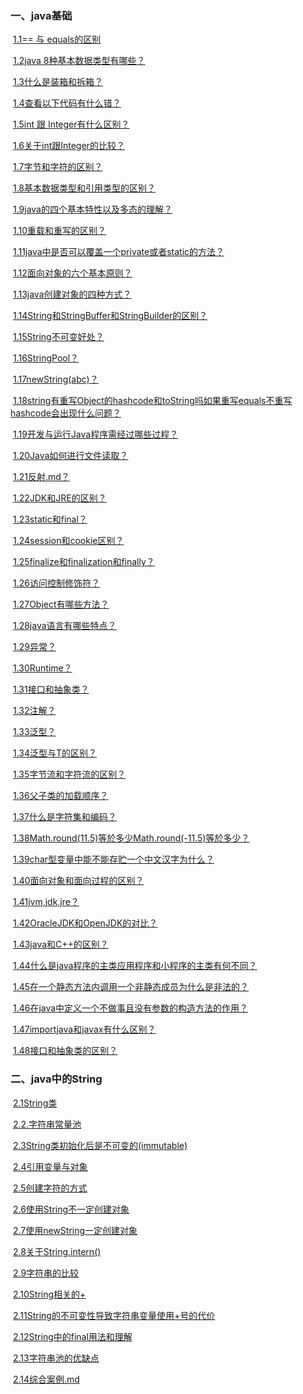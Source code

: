 ### 一、java基础

​	[1.1== 与 equals的区别](java基础/1.1==与equals的区别.md)

​	[1.2java 8种基本数据类型有哪些？](java基础/1.2java8种基本数据类型有哪些.md)

​	[1.3什么是装箱和拆箱？](java基础/1.3什么是装箱和拆箱.md)

​	[1.4查看以下代码有什么错？](java基础/1.4查看以下代码有什么错.md)

​	[1.5int 跟 Integer有什么区别？](java基础/1.5int跟Integer有什么区别.md)

​	[1.6关于int跟Integer的比较？](java基础/1.6关于int跟Integer的比较.md)

​	[1.7字节和字符的区别？](java基础/1.7字节和字符的区别.md)

​	[1.8基本数据类型和引用类型的区别？](java基础/1.8基本数据类型和引用类型的区别.md)

​	[1.9java的四个基本特性以及多态的理解？](java基础/1.9java的四个基本特性以及多态的理解.md)

​	[1.10重载和重写的区别？](java基础/1.10重载和重写的区别.md)

​	[1.11java中是否可以覆盖一个private或者static的方法？](java基础/1.11java中是否可以覆盖一个private或者static的方法.md)

​	[1.12面向对象的六个基本原则？](java基础/1.12面向对象的六个基本原则.md)

​	[1.13java创建对象的四种方式？](java基础/1.13java创建对象的四种方式.md)

​	[1.14String和StringBuffer和StringBuilder的区别？](java基础/1.14String和StringBuffer和StringBuilder的区别.md)

​	[1.15String不可变好处？](java基础/1.15String不可变好处.md)

​	[1.16StringPool？](java基础/1.16StringPool.md)

​	[1.17newString(abc)？](java基础/1.17newString(abc).md)

​	[1.18string有重写Object的hashcode和toString吗如果重写equals不重写hashcode会出现什么问题？](java基础/1.18string有重写Object的hashcode和toString吗如果重写equals不重写hashcode会出现什么问题.md)

​	[1.19开发与运行Java程序需经过哪些过程？](java基础/1.19开发与运行Java程序需经过哪些过程.md)

​	[1.20Java如何进行文件读取？](java基础/1.20Java如何进行文件读取.md)

​	[1.21反射.md？](java基础/1.21反射.md)

​	[1.22JDK和JRE的区别？](java基础/1.22JDK和JRE的区别.md)

​	[1.23static和final？](java基础/1.23static和final.md)

​	[1.24session和cookie区别？](java基础/1.24session和cookie区别.md)

​	[1.25finalize和finalization和finally？](java基础/1.25finalize和finalization和finally.md)

​	[1.26访问控制修饰符？](java基础/1.26访问控制修饰符.md)

​	[1.27Object有哪些方法？](java基础/1.27Object有哪些方法.md)

​	[1.28java语言有哪些特点？](java基础/1.28java语言有哪些特点.md)

​	[1.29异常？](java基础/1.29异常.md)

​	[1.30Runtime？](java基础/1.30Runtime.md)

​	[1.31接口和抽象类？](java基础/1.31接口和抽象类.md)

​	[1.32注解？](java基础/1.32注解.md)

​	[1.33泛型？](java基础/1.33泛型.md)

​	[1.34泛型与T的区别？](java基础/1.34泛型与T的区别.md)

​	[1.35字节流和字符流的区别？](java基础/1.35字节流和字符流的区别.md)

​	[1.36父子类的加载顺序？](java基础/1.36父子类的加载顺序.md)

​	[1.37什么是字符集和编码？](java基础/1.37什么是字符集和编码.md)

​	[1.38Math.round(11.5)等於多少Math.round(-11.5)等於多少？](java基础/1.38Math.round(11.5)等於多少Math.round(-11.5)等於多少.md)

​	[1.39char型变量中能不能存贮一个中文汉字为什么？](java基础/1.39char型变量中能不能存贮一个中文汉字为什么.md)

​	[1.40面向对象和面向过程的区别？](java基础/1.40面向对象和面向过程的区别.md)

​	[1.41jvm,jdk,jre？](java基础/1.41jvm,jdk,jre.md)

​	[1.42OracleJDK和OpenJDK的对比？](java基础/1.42OracleJDK和OpenJDK的对比.md)

​	[1.43java和C++的区别？](java基础/1.43java和C++的区别.md)

​	[1.44什么是java程序的主类应用程序和小程序的主类有何不同？](java基础/1.44什么是java程序的主类应用程序和小程序的主类有何不同.md)

​	[1.45在一个静态方法内调用一个非静态成员为什么是非法的？](java基础/1.45在一个静态方法内调用一个非静态成员为什么是非法的.md)

​	[1.46在java中定义一个不做事且没有参数的构造方法的作用？](java基础/1.46在java中定义一个不做事且没有参数的构造方法的作用.md)

​	[1.47importjava和javax有什么区别？](java基础/1.47importjava和javax有什么区别.md)

​	[1.48接口和抽象类的区别？](java基础/1.48接口和抽象类的区别.md)

### 二、java中的String

​	[2.1String类](java中的String/2.1String类.md)

​	[2.2.字符串常量池](java中的String/2.2.字符串常量池.md)

​	[2.3String类初始化后是不可变的(immutable)](java中的String/2.3String类初始化后是不可变的(immutable).md)

​	[2.4引用变量与对象](java中的String/2.4引用变量与对象.md)

​	[2.5创建字符的方式](java中的String/2.5创建字符的方式.md)

​	[2.6使用String不一定创建对象](java中的String/2.6使用String不一定创建对象.md)

​	[2.7使用newString一定创建对象](java中的String/2.7使用newString一定创建对象.md)

​	[2.8关于String.intern()](java中的String/2.8关于String.intern().md)

​	[2.9字符串的比较](java中的String/2.9字符串的比较.md)

​	[2.10String相关的+](java中的String/2.10String相关的+.md)

​	[2.11String的不可变性导致字符串变量使用+号的代价](java中的String/2.11String的不可变性导致字符串变量使用+号的代价.md)

​	[2.12String中的final用法和理解](java中的String/2.12String中的final用法和理解.md)

​	[2.13字符串池的优缺点](java中的String/2.13字符串池的优缺点.md)

​	[2.14综合案例.md](java中的String/2.14综合案例.md)
